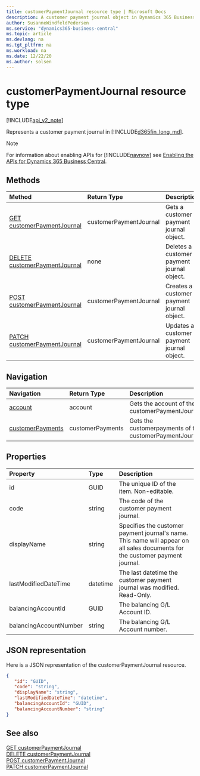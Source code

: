 ```yaml
---
title: customerPaymentJournal resource type | Microsoft Docs
description: A customer payment journal object in Dynamics 365 Business Central.
author: SusanneWindfeldPedersen
ms.service: "dynamics365-business-central"
ms.topic: article
ms.devlang: na
ms.tgt_pltfrm: na
ms.workload: na
ms.date: 12/22/20
ms.author: solsen
---
```


# customerPaymentJournal resource type

[!INCLUDE[api_v2_note](../../includes/api_v2_note.md)]

Represents a customer payment journal in [!INCLUDE[d365fin_long_md](../../includes/d365fin_long_md.md)].

> [!NOTE]  
> For information about enabling APIs for [!INCLUDE[navnow](../../includes/navnow_md.md)] see [Enabling the APIs for Dynamics 365 Business Central](../enabling-apis-for-dynamics-nav.md).

## Methods
| Method | Return Type|Description |
|:--------------------|:-----------|:-------------------------|
|[GET customerPaymentJournal](../api/dynamics_customerPaymentJournal_Get.md)|customerPaymentJournal|Gets a customer payment journal object.|
|[DELETE customerPaymentJournal](../api/dynamics_customerPaymentJournal_Delete.md)|none|Deletes a customer payment journal object.|
|[POST customerPaymentJournal](../api/dynamics_customerPaymentJournal_Create.md)|customerPaymentJournal|Creates a customer payment journal object.|
|[PATCH customerPaymentJournal](../api/dynamics_customerPaymentJournal_Update.md)|customerPaymentJournal|Updates a customer payment journal object.|




## Navigation

| Navigation |Return Type| Description | 
 |:----------|:----------|:-----------------|
|[account](dynamics_account.md)|account |Gets the account of the customerPaymentJournal.|
|[customerPayments](dynamics_customerpayment.md)|customerPayments |Gets the customerpayments of the customerPaymentJournal.|


## Properties

| Property           | Type   |Description     |
|:-------------------|:-------|:---------------|
|id|GUID|The unique ID of the item. Non-editable.|
|code|string|The code of the customer payment journal.|
|displayName|string|Specifies the customer payment journal's name. This name will appear on all sales documents for the customer payment journal.|
|lastModifiedDateTime|datetime|The last datetime the customer payment journal was modified. Read-Only.|
|balancingAccountId|GUID|The balancing G/L Account ID.|
|balancingAccountNumber|string|The balancing G/L Account number.|


## JSON representation

Here is a JSON representation of the customerPaymentJournal resource.


```json
{
   "id": "GUID",
   "code": "string",
   "displayName": "string",
   "lastModifiedDateTime": "datetime",
   "balancingAccountId": "GUID",
   "balancingAccountNumber": "string"
}
```
## See also

[GET customerPaymentJournal](../api/dynamics_customerPaymentJournal_Get.md)   
[DELETE customerPaymentJournal](../api/dynamics_customerPaymentJournal_Delete.md)   
[POST customerPaymentJournal](../api/dynamics_customerPaymentJournal_Create.md)   
[PATCH customerPaymentJournal](../api/dynamics_customerPaymentJournal_Update.md)   

